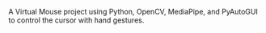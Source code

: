 A Virtual Mouse project using Python, OpenCV, MediaPipe, and PyAutoGUI to control the cursor with hand gestures.

